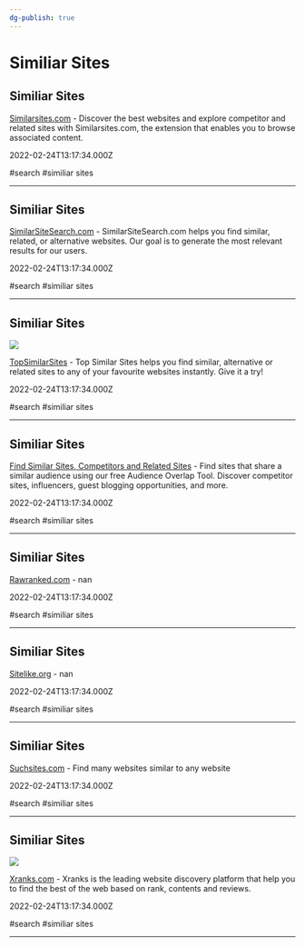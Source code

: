 ```yaml
---
dg-publish: true
---
```


# Similiar Sites

## Similiar Sites

[Similarsites.com](https://similarsites.com) - Discover the best websites and explore competitor and related sites with Similarsites.com, the extension that enables you to browse associated content.

2022-02-24T13:17:34.000Z

#search #similiar sites

---

## Similiar Sites

[SimilarSiteSearch.com](https://www.similarsitesearch.com) - SimilarSiteSearch.com helps you find similar, related, or alternative websites. Our goal is to generate the most relevant results for our users.

2022-02-24T13:17:34.000Z

#search #similiar sites

---

## Similiar Sites

![](https://www.topsimilarsites.com/images/fb.png)

[TopSimilarSites](https://www.topsimilarsites.com) - Top Similar Sites helps you find similar, alternative or related sites to any of your favourite websites instantly. Give it a try!

2022-02-24T13:17:34.000Z

#search #similiar sites

---

## Similiar Sites

[Find Similar Sites, Competitors and Related Sites](https://www.alexa.com/find-similar-sites) - Find sites that share a similar audience using our free Audience Overlap Tool. Discover competitor sites, influencers, guest blogging opportunities, and more.

2022-02-24T13:17:34.000Z

#search #similiar sites

---

## Similiar Sites

[Rawranked.com](https://rawranked.com) - nan

2022-02-24T13:17:34.000Z

#search #similiar sites

---

## Similiar Sites

[Sitelike.org](https://www.sitelike.org) - nan

2022-02-24T13:17:34.000Z

#search #similiar sites

---

## Similiar Sites

[Suchsites.com](https://suchsites.com) - Find many websites similar to any website

2022-02-24T13:17:34.000Z

#search #similiar sites

---

## Similiar Sites

![](https://xranks.com/static/assets2/img/technologies.jpg)

[Xranks.com](https://xranks.com) - Xranks is the leading website discovery platform that help you to find the best of the web based on rank, contents and reviews.

2022-02-24T13:17:34.000Z

#search #similiar sites

---

